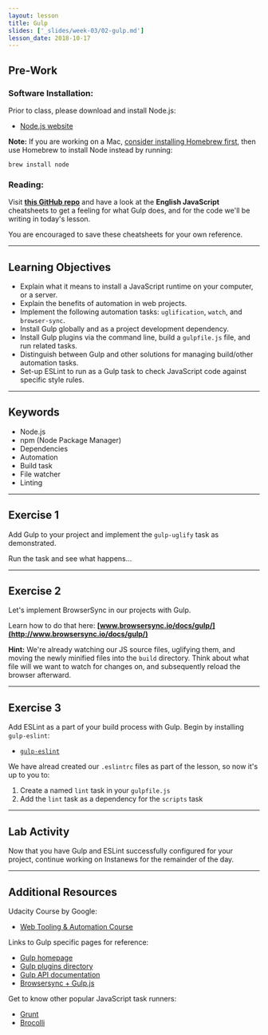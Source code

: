 ```yaml
---
layout: lesson
title: Gulp
slides: ['_slides/week-03/02-gulp.md']
lesson_date: 2018-10-17
---
```


## Pre-Work

### Software Installation:

Prior to class, please download and install Node.js:

* [Node.js website](https://nodejs.org/en/)

**Note:** If you are working on a Mac, [consider installing Homebrew first](http://brew.sh/), then use Homebrew to install Node instead by running:

`brew install node`

### Reading:

Visit **[this GitHub repo](https://github.com/osscafe/gulp-cheatsheet)** and have a look at the **English JavaScript** cheatsheets to get a feeling for what Gulp does, and for the code we'll be writing in today's lesson.

You are encouraged to save these cheatsheets for your own reference.

---

## Learning Objectives

* Explain what it means to install a JavaScript runtime on your computer, or a server.
* Explain the benefits of automation in web projects.
* Implement the following automation tasks: `uglification`, `watch`, and `browser-sync`.
* Install Gulp globally and as a project development dependency.
* Install Gulp plugins via the command line, build a `gulpfile.js` file, and run related tasks.
* Distinguish between Gulp and other solutions for managing build/other automation tasks.
* Set-up ESLint to run as a Gulp task to check JavaScript code against specific style rules.

---

## Keywords

* Node.js
* npm (Node Package Manager)
* Dependencies
* Automation
* Build task
* File watcher
* Linting

---

## Exercise 1

Add Gulp to your project and implement the `gulp-uglify` task as demonstrated.

Run the task and see what happens...

---

## Exercise 2

Let's implement BrowserSync in our projects with Gulp.

Learn how to do that here: **[www.browsersync.io/docs/gulp/](http://www.browsersync.io/docs/gulp/)**

**Hint:** We're already watching our JS source files, uglifying them, and moving the newly minified files into the `build` directory. Think about what file will we want to watch for changes on, and subsequently reload the browser afterward.

---

## Exercise 3

Add ESLint as a part of your build process with Gulp. Begin by installing `gulp-eslint`:

* [`gulp-eslint`](https://www.npmjs.com/package/gulp-eslint)

We have alread created our `.eslintrc` files as part of the lesson, so now it's up to you to:

1.  Create a named `lint` task in your `gulpfile.js`
2.  Add the `lint` task as a dependency for the `scripts` task

---

## Lab Activity

Now that you have Gulp and ESLint successfully configured for your project, continue working on Instanews for the remainder of the day.

---

## Additional Resources

Udacity Course by Google:

* [Web Tooling & Automation Course](https://www.udacity.com/course/web-tooling-automation--ud892)

Links to Gulp specific pages for reference:

* [Gulp homepage](http://gulpjs.com/)
* [Gulp plugins directory](http://gulpjs.com/plugins/)
* [Gulp API documentation](https://github.com/gulpjs/gulp/blob/master/docs/API.md)
* [Browsersync + Gulp.js](https://www.browsersync.io/docs/gulp/)

Get to know other popular JavaScript task runners:

* [Grunt](http://gruntjs.com/)
* [Brocolli](http://broccolijs.com/)
